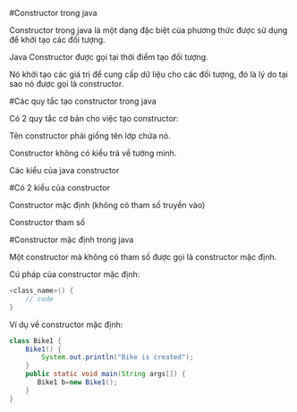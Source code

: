 #Constructor trong java

Constructor trong java là một dạng đặc biệt của phương thức được sử dụng để khởi tạo các đối tượng.

Java Constructor được gọi tại thời điểm tạo đối tượng. 

Nó khởi tạo các giá trị để cung cấp dữ liệu cho các đối tượng, đó là lý do tại sao nó được gọi là constructor.

#Các quy tắc tạo constructor trong java

Có 2 quy tắc cơ bản cho việc tạo constructor:

Tên constructor phải giống tên lớp chứa nó.

Constructor không có kiểu trả về tường minh.

Các kiểu của java constructor

#Có 2 kiểu của constructor

Constructor mặc định (không có tham số truyền vào)

Constructor tham số

#Constructor mặc định trong java

Một constructor mà không có tham số được gọi là constructor mặc định.

Cú pháp của constructor mặc định:

```java
<class_name>() {
    // code
}  
```
Ví dụ về constructor mặc định:

```java
class Bike1 {  
    Bike1() {
        System.out.println("Bike is created");
    }  
    public static void main(String args[]) {  
       Bike1 b=new Bike1();  
    }  
}  
```
